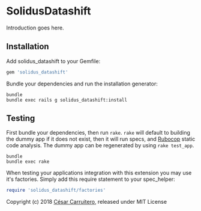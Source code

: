SolidusDatashift
================

Introduction goes here.

Installation
------------

Add solidus_datashift to your Gemfile:

```ruby
gem 'solidus_datashift'
```

Bundle your dependencies and run the installation generator:

```shell
bundle
bundle exec rails g solidus_datashift:install
```

Testing
-------

First bundle your dependencies, then run `rake`. `rake` will default to building the dummy app if it does not exist, then it will run specs, and [Rubocop](https://github.com/bbatsov/rubocop) static code analysis. The dummy app can be regenerated by using `rake test_app`.

```shell
bundle
bundle exec rake
```

When testing your applications integration with this extension you may use it's factories.
Simply add this require statement to your spec_helper:

```ruby
require 'solidus_datashift/factories'
```

Copyright (c) 2018 [César Carruitero](https://github.com/ccarruitero), released under MIT License
